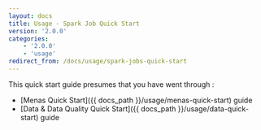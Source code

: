 ```yaml
---
layout: docs
title: Usage - Spark Job Quick Start
version: '2.0.0'
categories:
    - '2.0.0'
    - 'usage'
redirect_from: /docs/usage/spark-jobs-quick-start
---
```


This quick start guide presumes that you have went through :

- [Menas Quick Start]({{ docs_path }}/usage/menas-quick-start) guide
- [Data & Data Quality Quick Start]({{ docs_path }}/usage/data-quick-start) guide
